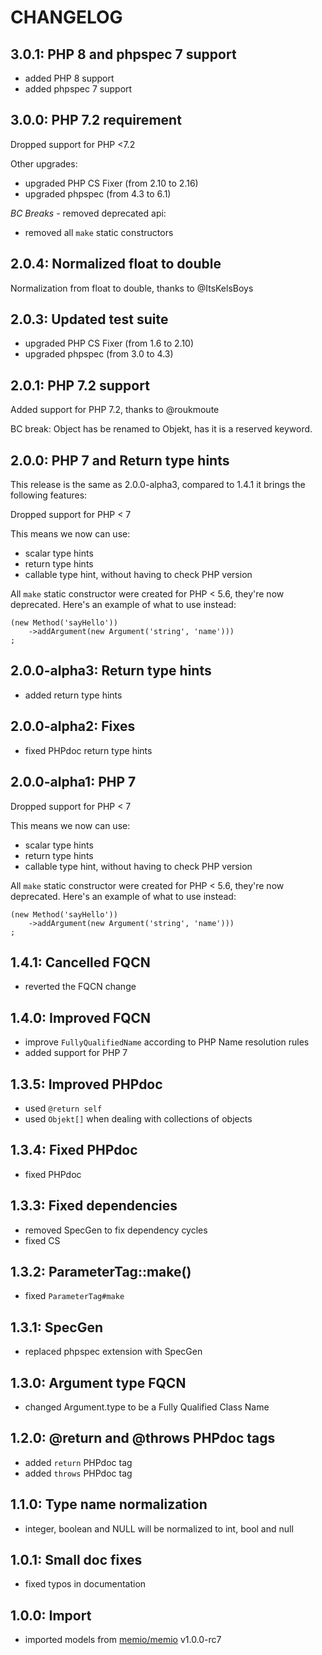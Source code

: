# CHANGELOG

## 3.0.1: PHP 8 and phpspec 7 support

* added PHP 8 support
* added phpspec 7 support

## 3.0.0: PHP 7.2 requirement

Dropped support for PHP <7.2

Other upgrades:

* upgraded PHP CS Fixer (from 2.10 to 2.16)
* upgraded phpspec (from 4.3 to 6.1)

*BC Breaks* - removed deprecated api:

* removed all `make` static constructors

## 2.0.4: Normalized float to double

Normalization from float to double, thanks to @ItsKelsBoys

## 2.0.3: Updated test suite

* upgraded PHP CS Fixer (from 1.6 to 2.10)
* upgraded phpspec (from 3.0 to 4.3)

## 2.0.1: PHP 7.2 support

Added support for PHP 7.2, thanks to @roukmoute

BC break: Object has be renamed to Objekt, has it is a reserved keyword.

## 2.0.0: PHP 7 and Return type hints

This release is the same as 2.0.0-alpha3,
compared to 1.4.1 it brings the following features:

Dropped support for PHP < 7
    
This means we now can use:
    
* scalar type hints
* return type hints
* callable type hint, without having to check PHP version
    
All `make` static constructor were created for PHP < 5.6, they're
now deprecated. Here's an example of what to use instead:
    
```
(new Method('sayHello'))
    ->addArgument(new Argument('string', 'name')))
;
```

## 2.0.0-alpha3: Return type hints

* added return type hints

## 2.0.0-alpha2: Fixes

* fixed PHPdoc return type hints

## 2.0.0-alpha1: PHP 7

Dropped support for PHP < 7
    
This means we now can use:
    
* scalar type hints
* return type hints
* callable type hint, without having to check PHP version
    
All `make` static constructor were created for PHP < 5.6, they're
now deprecated. Here's an example of what to use instead:
    
```
(new Method('sayHello'))
    ->addArgument(new Argument('string', 'name')))
;
```

## 1.4.1: Cancelled FQCN

* reverted the FQCN change

## 1.4.0: Improved FQCN

* improve `FullyQualifiedName` according to PHP Name resolution rules
* added support for PHP 7

## 1.3.5: Improved PHPdoc

* used `@return self`
* used `Objekt[]` when dealing with collections of objects

## 1.3.4: Fixed PHPdoc

* fixed PHPdoc

## 1.3.3: Fixed dependencies

* removed SpecGen to fix dependency cycles
* fixed CS

## 1.3.2: ParameterTag::make()

* fixed `ParameterTag#make`

## 1.3.1: SpecGen

* replaced phpspec extension with SpecGen

## 1.3.0: Argument type FQCN

* changed Argument.type to  be a Fully Qualified Class Name

## 1.2.0: @return and @throws PHPdoc tags

* added `return` PHPdoc tag
* added `throws` PHPdoc tag

## 1.1.0: Type name normalization

* integer, boolean and NULL will be normalized to int, bool and null

## 1.0.1: Small doc fixes

* fixed typos in documentation

## 1.0.0: Import

* imported models from [memio/memio](http://github.com/memio/memio) v1.0.0-rc7
